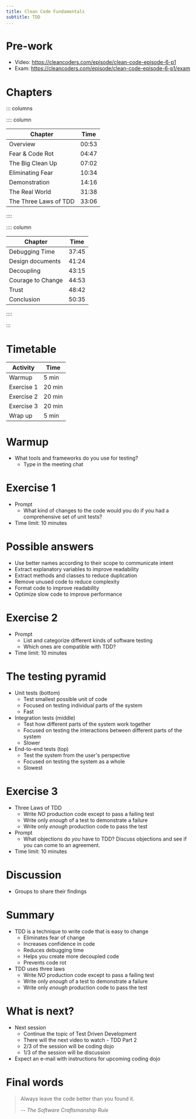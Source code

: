 ```yaml
---
title: Clean Code Fundamentals
subtitle: TDD
...
```


# Pre-work

* Video: <https://cleancoders.com/episode/clean-code-episode-6-p1>
* Exam: <https://cleancoders.com/episode/clean-code-episode-6-p1/exam>

# Chapters

::: columns

:::: column

| Chapter               | Time  |
|-----------------------|-------|
| Overview              | 00:53 |
| Fear & Code Rot       | 04:47 |
| The Big Clean Up      | 07:02 |
| Eliminating Fear      | 10:34 |
| Demonstration         | 14:16 |
| The Real World        | 31:38 |
| The Three Laws of TDD | 33:06 |

::::

:::: column

| Chapter           | Time  |
|-------------------|-------|
| Debugging Time    | 37:45 |
| Design documents  | 41:24 |
| Decoupling        | 43:15 |
| Courage to Change | 44:53 |
| Trust             | 48:42 |
| Conclusion        | 50:35 |

::::

:::

# Timetable

| Activity   | Time   |
|------------|--------|
| Warmup     | 5 min  |
| Exercise 1 | 20 min |
| Exercise 2 | 20 min |
| Exercise 3 | 20 min |
| Wrap up    | 5 min  |

# Warmup

* What tools and frameworks do you use for testing?
    * Type in the meeting chat

# Exercise 1

* Prompt
    * What kind of changes to the code would you do if you had a comprehensive
      set of unit tests?
* Time limit: 10 minutes

# Possible answers

* Use better names according to their scope to communicate intent
* Extract explanatory variables to improve readability
* Extract methods and classes to reduce duplication
* Remove unused code to reduce complexity
* Format code to improve readability
* Optimize slow code to improve performance

# Exercise 2

* Prompt
    * List and categorize different kinds of software testing
    * Which ones are compatible with TDD?
* Time limit: 10 minutes

# The testing pyramid

* Unit tests (bottom)
    * Test smallest possible unit of code
    * Focused on testing individual parts of the system
    * Fast
* Integration tests (middle)
    * Test how different parts of the system work together
    * Focused on testing the interactions between different parts of the system
    * Slower
* End-to-end tests (top)
    * Test the system from the user's perspective
    * Focused on testing the system as a whole
    * Slowest

# Exercise 3

* Three Laws of TDD
    * Write _NO_ production code except to pass a failing test
    * Write only _enough_ of a test to demonstrate a failure
    * Write only _enough_ production code to pass the test
* Prompt
    * What objections do _you_ have to TDD? Discuss objections and see if you
      can come to an agreement.
* Time limit: 10 minutes

# Discussion

* Groups to share their findings

# Summary

* TDD is a technique to write code that is easy to change
    * Eliminates fear of change
    * Increases confidence in code
    * Reduces debugging time
    * Helps you create more decoupled code
    * Prevents code rot
* TDD uses three laws
    * Write _NO_ production code except to pass a failing test
    * Write only _enough_ of a test to demonstrate a failure
    * Write only _enough_ production code to pass the test

# What is next?

* Next session
    * Continue the topic of Test Driven Development
    * There will the next video to watch - TDD Part 2
    * 2/3 of the session will be coding dojo
    * 1/3 of the session will be discussion
* Expect an e-mail with instructions for upcoming coding dojo

# Final words

> Always leave the code better than you found it.
>
> -- <cite>The Software Craftsmanship Rule</cite>
